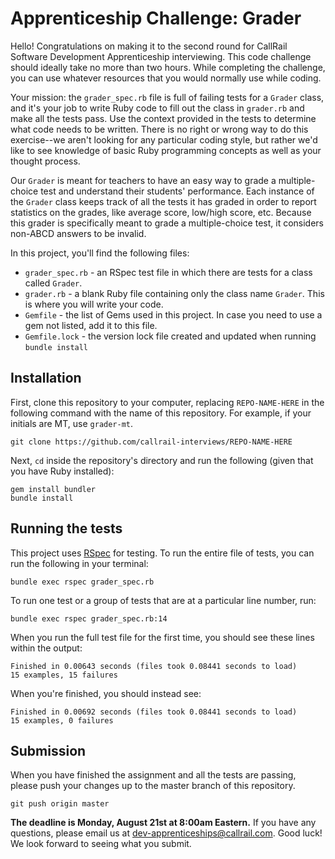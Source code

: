# Apprenticeship Challenge: Grader

Hello! Congratulations on making it to the second round for CallRail Software Development Apprenticeship interviewing. This code challenge should ideally take no more than two hours. While completing the challenge, you can use whatever resources that you would normally use while coding.

Your mission: the `grader_spec.rb` file is full of failing tests for a `Grader` class, and it's your job to write Ruby code to fill out the class in `grader.rb` and make all the tests pass. Use the context provided in the tests to determine what code needs to be written. There is no right or wrong way to do this exercise--we aren't looking for any particular coding style, but rather we'd like to see knowledge of basic Ruby programming concepts as well as your thought process.

Our `Grader` is meant for teachers to have an easy way to grade a multiple-choice test and understand their students' performance. Each instance of the `Grader` class keeps track of all the tests it has graded in order to report statistics on the grades, like average score, low/high score, etc. Because this grader is specifically meant to grade a multiple-choice test, it considers non-ABCD answers to be invalid.

In this project, you'll find the following files:

* `grader_spec.rb` - an RSpec test file in which there are tests for a class called `Grader`.
* `grader.rb` - a blank Ruby file containing only the class name `Grader`. This is where you will write your code.
* `Gemfile` - the list of Gems used in this project. In case you need to use a gem not listed, add it to this file.
* `Gemfile.lock` - the version lock file created and updated when running `bundle install`

## Installation

First, clone this repository to your computer, replacing `REPO-NAME-HERE` in the following command with the name of this repository. For example, if your initials are MT, use `grader-mt`.

```
git clone https://github.com/callrail-interviews/REPO-NAME-HERE
```

Next, `cd` inside the repository's directory and run the following (given that you have Ruby installed):

```
gem install bundler
bundle install
```

## Running the tests

This project uses [RSpec](https://relishapp.com/rspec) for testing. To run the entire file of tests, you can run the following in your terminal:

```
bundle exec rspec grader_spec.rb
```

To run one test or a group of tests that are at a particular line number, run:

```
bundle exec rspec grader_spec.rb:14
```

When you run the full test file for the first time, you should see these lines within the output:

```
Finished in 0.00643 seconds (files took 0.08441 seconds to load)
15 examples, 15 failures
```

When you're finished, you should instead see:

```
Finished in 0.00692 seconds (files took 0.08441 seconds to load)
15 examples, 0 failures
```

## Submission

When you have finished the assignment and all the tests are passing, please push your changes up to the master branch of this repository.

```
git push origin master
```

**The deadline is Monday, August 21st at 8:00am Eastern.** If you have any questions, please email us at [dev-apprenticeships@callrail.com](mailto:dev-apprenticeships@callrail.com). Good luck! We look forward to seeing what you submit.
